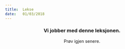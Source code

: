 ```yaml
---
title:  Lekse
date:   01/03/2018
---
```


### <center>Vi jobber med denne leksjonen.</center>
<center>Prøv igjen senere.</center>